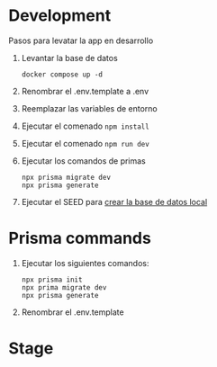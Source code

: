 
# Development

Pasos para levatar la app en desarrollo

1. Levantar la base de datos

    ``` docker compose up -d ```

2. Renombrar el .env.template a .env

3. Reemplazar las variables de entorno

4. Ejecutar el comenado ``` npm install ```

5. Ejecutar el comenado ``` npm run dev ```

6. Ejecutar los comandos de primas

    ``` npx prisma migrate dev ```<br>
    ``` npx prisma generate ```

7. Ejecutar el SEED para [crear la base de datos  local](localhost:3000/api/seed)

# Prisma commands

1. Ejecutar los siguientes comandos:

    ``` npx prisma init ```<br>
    ``` npx prima migrate dev ```<br>
    ``` npx prisma generate ```<br>

2. Renombrar el .env.template

# Stage

